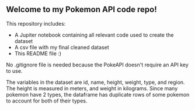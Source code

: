 ## Welcome to my Pokemon API code repo!

This repository includes:
 - A Jupiter notebook containing all relevant code used to create the dataset
 - A csv file with my final cleaned dataset
 - This README file :)

No .gitignore file is needed because the PokeAPI doesn't require an API key to use.

The variables in the dataset are id, name, height, weight, type, and region. The height is measured in meters, and weight in kilograms. Since many pokemon have 2 types, the dataframe has duplicate rows of some pokemon to account for both of their types.